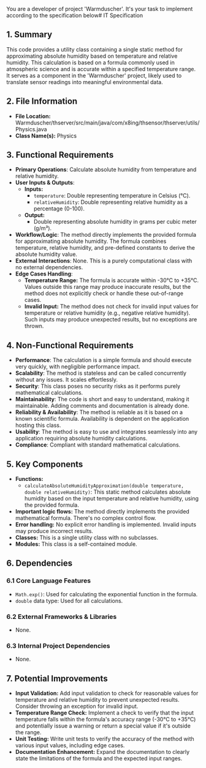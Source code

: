 You are a developer of project 'Warmduscher'. It's your task to implement according to the specification below# IT Specification

## 1. Summary
This code provides a utility class containing a single static method for approximating absolute humidity based on temperature and relative humidity. This calculation is based on a formula commonly used in atmospheric science and is accurate within a specified temperature range.  It serves as a component in the 'Warmduscher' project, likely used to translate sensor readings into meaningful environmental data.

## 2. File Information
- **File Location:** Warmduscher/thserver/src/main/java/com/x8ing/thsensor/thserver/utils/Physics.java
- **Class Name(s):** Physics

## 3. Functional Requirements
- **Primary Operations**: Calculate absolute humidity from temperature and relative humidity.
- **User Inputs & Outputs**:
    - **Inputs:**
        - `temperature`: Double representing temperature in Celsius (°C).
        - `relativeHumidity`: Double representing relative humidity as a percentage (0-100).
    - **Output:**
        - Double representing absolute humidity in grams per cubic meter (g/m³).
- **Workflow/Logic**:  The method directly implements the provided formula for approximating absolute humidity.  The formula combines temperature, relative humidity, and pre-defined constants to derive the absolute humidity value.
- **External Interactions**: None. This is a purely computational class with no external dependencies.
- **Edge Cases Handling**:
    - **Temperature Range:** The formula is accurate within -30°C to +35°C. Values outside this range may produce inaccurate results, but the method does not explicitly check or handle these out-of-range cases.
    - **Invalid Input:**  The method does not check for invalid input values for temperature or relative humidity (e.g., negative relative humidity).  Such inputs may produce unexpected results, but no exceptions are thrown.

## 4. Non-Functional Requirements
- **Performance**: The calculation is a simple formula and should execute very quickly, with negligible performance impact.
- **Scalability**: The method is stateless and can be called concurrently without any issues. It scales effortlessly.
- **Security**:  This class poses no security risks as it performs purely mathematical calculations.
- **Maintainability**:  The code is short and easy to understand, making it maintainable.  Adding comments and documentation is already done.
- **Reliability & Availability**: The method is reliable as it is based on a known scientific formula. Availability is dependent on the application hosting this class.
- **Usability**:  The method is easy to use and integrates seamlessly into any application requiring absolute humidity calculations.
- **Compliance**:  Compliant with standard mathematical calculations.

## 5. Key Components
- **Functions:**
    - `calculateAbsoluteHumidityApproximation(double temperature, double relativeHumidity)`: This static method calculates absolute humidity based on the input temperature and relative humidity, using the provided formula.
- **Important logic flows:** The method directly implements the provided mathematical formula. There's no complex control flow.
- **Error handling:**  No explicit error handling is implemented. Invalid inputs may produce incorrect results.
- **Classes:** This is a single utility class with no subclasses.
- **Modules:**  This class is a self-contained module.

## 6. Dependencies

### 6.1 Core Language Features
- `Math.exp()`: Used for calculating the exponential function in the formula.
- `double` data type: Used for all calculations.

### 6.2 External Frameworks & Libraries
- None.

### 6.3 Internal Project Dependencies
- None.

## 7. Potential Improvements
- **Input Validation:** Add input validation to check for reasonable values for temperature and relative humidity to prevent unexpected results.  Consider throwing an exception for invalid input.
- **Temperature Range Check:** Implement a check to verify that the input temperature falls within the formula's accuracy range (-30°C to +35°C) and potentially issue a warning or return a special value if it's outside the range.
- **Unit Testing:** Write unit tests to verify the accuracy of the method with various input values, including edge cases.
- **Documentation Enhancement:** Expand the documentation to clearly state the limitations of the formula and the expected input ranges.